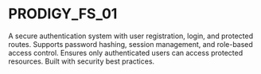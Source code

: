 # PRODIGY_FS_01
A secure authentication system with user registration, login, and protected routes. Supports password hashing, session management, and role-based access control. Ensures only authenticated users can access protected resources. Built with security best practices.
